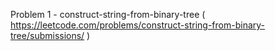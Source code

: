 Problem 1 - construct-string-from-binary-tree ( https://leetcode.com/problems/construct-string-from-binary-tree/submissions/ )